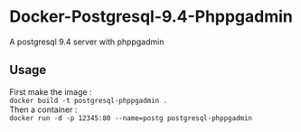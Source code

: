 # Docker-Postgresql-9.4-Phppgadmin
A postgresql 9.4 server with phppgadmin

## Usage

First make the image :  
`docker build -t postgresql-phppgadmin .`  
Then a container :  
`docker run -d -p 12345:80 --name=postg postgresql-phppgadmin`
